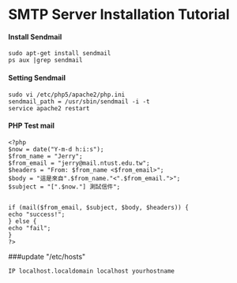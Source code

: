 # SMTP Server Installation Tutorial

#### Install Sendmail
```
sudo apt-get install sendmail
ps aux |grep sendmail
```
#### Setting Sendmail
```
sudo vi /etc/php5/apache2/php.ini
sendmail_path = /usr/sbin/sendmail -i -t
service apache2 restart
```

#### PHP Test mail
```
<?php
$now = date("Y-m-d h:i:s");
$from_name = "Jerry";
$from_email = "jerry@mail.ntust.edu.tw";
$headers = "From: $from_name <$from_email>";
$body = "這是來自".$from_name."<".$from_email.">";
$subject = "[".$now."] 測試信件";


if (mail($from_email, $subject, $body, $headers)) {
echo "success!";
} else {
echo "fail";
}
?>
```
###update "/etc/hosts"
```
IP localhost.localdomain localhost yourhostname
```
